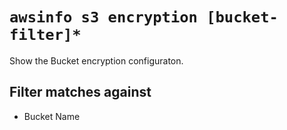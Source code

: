 # `awsinfo s3 encryption [bucket-filter]*`

Show the Bucket encryption configuraton.

## Filter matches against

* Bucket Name

